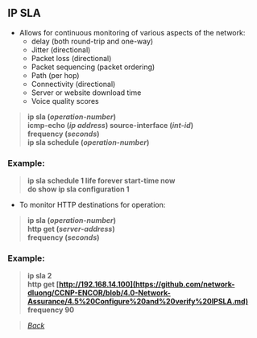 ## IP SLA  
* Allows for continuous monitoring of various aspects of the network:  
  * delay (both round-trip and one-way)  
  * Jitter (directional)  
  * Packet loss (directional)  
  * Packet sequencing (packet ordering)  
  * Path (per hop)  
  * Connectivity (directional)  
  * Server or website download time  
  * Voice quality scores  
> **ip sla (*operation-number*)**  
> **icmp-echo (*ip address*) source-interface (*int-id*)**  
> **frequency (*seconds*)**  
> **ip sla schedule (*operation-number*)**  

### Example:  
> **ip sla schedule 1 life forever start-time now**  
> **do show ip sla configuration 1**  


* To monitor HTTP destinations for operation:  
> **ip sla (*operation-number*)**   
> **http get (*server-address*)**  
> **frequency (*seconds*)**  

### Example:  
> **ip sla 2**  
> **http get [http://192.168.14.100](https://github.com/network-dluong/CCNP-ENCOR/blob/4.0-Network-Assurance/4.5%20Configure%20and%20verify%20IPSLA.md)**  
> **frequency 90**  


> *[Back](https://github.com/network-dluong/CCNP-ENCOR/tree/4.0-Network-Assurance)*  
